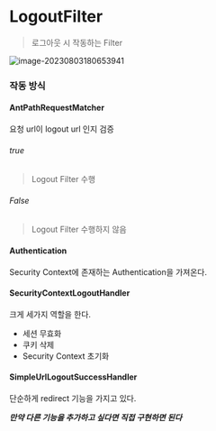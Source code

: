 # LogoutFilter

> 로그아웃 시 작동하는 Filter

![image-20230803180653941](/Users/github/TIL/spring/images/security/LogoutFilter.png)

### 작동 방식 

#### AntPathRequestMatcher

요청 url이 logout url 인지 검증 

###### true 

> Logout Filter 수행 

###### False

> Logout Filter 수행하지 않음



#### Authentication

Security Context에 존재하는 Authentication을 가져온다. 



#### SecurityContextLogoutHandler

크게 세가지 역할을 한다. 

- 세션 무효화
- 쿠키 삭제
- Security Context 초기화



#### SimpleUrlLogoutSuccessHandler

단순하게 redirect 기능을 가지고 있다. 

***만약 다른 기능을 추가하고 싶다면 직접 구현하면 된다***